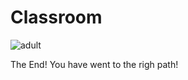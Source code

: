 # Classroom
![adult](https://edu.google.com/images/social_image.jpg)

The End! You have went to the righ path!